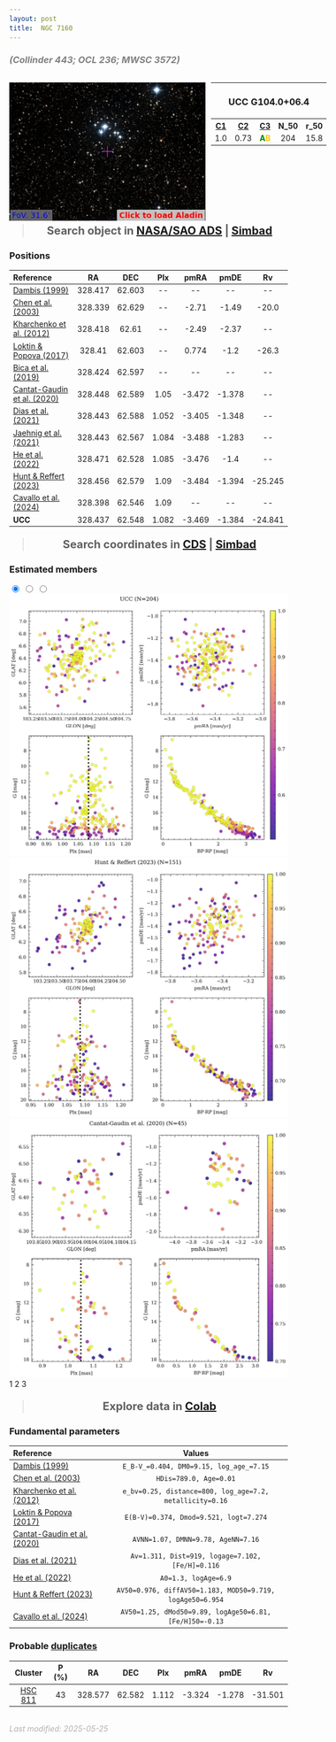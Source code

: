 ```yaml
---
layout: post
title:  NGC 7160
---
```

<h3><span style="color: #808080;"><i>(Collinder 443; OCL 236; MWSC 3572)</i></span></h3><div style="display: flex; justify-content: space-between; width:720px;height:250px">
<div style="text-align: center;">

<!-- Static image + data attributes for FOV and target -->
<img id="aladin_img"
     data-umami-event="aladin_load"
     src="https://raw.githubusercontent.com/ucc23/Q2P/main/plots/ngc7160_aladin.webp"
     alt="Click to load Aladin Lite" 
     style="width:355px;height:250px; cursor: pointer;"
     data-fov="0.527" 
     data-target="328.437 62.548"/>
<!-- Div to contain Aladin Lite viewer -->
<div id="aladin-lite-div" style="width:355px;height:250px;display:none;"></div>
<!-- Aladin Lite script (will be loaded after the image is clicked) -->
<script src="{{ site.baseurl }}/scripts/aladin_load.js"></script>

</div>
<!-- Left block -->

<table style="text-align: center; width:355px;height:250px;">
  <!-- Row 1 (title) -->
  <tr>
    <td colspan="5"><h3>UCC G104.0+06.4</h3></td>
  </tr>
  <!-- Row 2 -->
  <tr>
    <th><a href="https://ucc.ar/faq#what-are-the-c1-c2-and-c3-parameters" title="Photometric class">C1</a></th>
    <th><a href="https://ucc.ar/faq#what-are-the-c1-c2-and-c3-parameters" title="Density class">C2</a></th>
    <th><a href="https://ucc.ar/faq#what-are-the-c1-c2-and-c3-parameters" title="Combined class">C3</a></th>
    <th><div title="Stars with membership probability >50%">N_50</div></th>
    <th><div title="Radius that contains half the members [arcmin]">r_50</div></th>
  </tr>
  <!-- Row 3 -->
  <tr>
    <td>1.0</td>
    <td>0.73</td>
    <td><span style="color: green; font-weight: bold;">A</span><span style="color: #FFC300; font-weight: bold;">B</span></td>
    <td>204</td>
    <td>15.8</td>
  </tr>
</table>
</div>

> <p style="text-align:center; font-weight: bold; font-size:20px">Search object in <a data-umami-event="nasa_search" href="https://ui.adsabs.harvard.edu/search/q=%20collection%3Aastronomy%20body%3A%22NGC%207160%22&sort=date%20desc%2C%20bibcode%20desc&p_=0" target="_blank">NASA/SAO ADS</a> | <a data-umami-event="simbad_search" href="https://simbad.cds.unistra.fr/simbad/sim-id-refs?Ident=ngc7160" target="_blank">Simbad</a></p>


### Positions

| Reference    | RA    | DEC   | Plx  | pmRA  | pmDE   |  Rv  |
| :---         | :---: | :---: | :---: | :---: | :---: | :---: |
|[Dambis (1999)](https://ui.adsabs.harvard.edu/abs/1999AstL...25....7D) | 328.417 | 62.603 | -- | -- | -- | -- |
|[Chen et al. (2003)](https://ui.adsabs.harvard.edu/abs/2003AJ....125.1397C) | 328.339 | 62.629 | -- | -2.71 | -1.49 | -20.0 |
|[Kharchenko et al. (2012)](https://ui.adsabs.harvard.edu/abs/2012A%26A...543A.156K) | 328.418 | 62.61 | -- | -2.49 | -2.37 | -- |
|[Loktin & Popova (2017)](https://ui.adsabs.harvard.edu/abs/2017AstBu..72..257L) | 328.41 | 62.603 | -- | 0.774 | -1.2 | -26.3 |
|[Bica et al. (2019)](https://ui.adsabs.harvard.edu/abs/2019AJ....157...12B) | 328.424 | 62.597 | -- | -- | -- | -- |
|[Cantat-Gaudin et al. (2020)](https://ui.adsabs.harvard.edu/abs/2020A%26A...640A...1C) | 328.448 | 62.589 | 1.05 | -3.472 | -1.378 | -- |
|[Dias et al. (2021)](https://ui.adsabs.harvard.edu/abs/2021MNRAS.504..356D) | 328.443 | 62.588 | 1.052 | -3.405 | -1.348 | -- |
|[Jaehnig et al. (2021)](https://ui.adsabs.harvard.edu/abs/2021ApJ...923..129J) | 328.443 | 62.567 | 1.084 | -3.488 | -1.283 | -- |
|[He et al. (2022)](https://ui.adsabs.harvard.edu/abs/2022ApJS..262....7H) | 328.471 | 62.528 | 1.085 | -3.476 | -1.4 | -- |
|[Hunt & Reffert (2023)](https://ui.adsabs.harvard.edu/abs/2023A%26A...673A.114H) | 328.456 | 62.579 | 1.09 | -3.484 | -1.394 | -25.245 |
|[Cavallo et al. (2024)](https://ui.adsabs.harvard.edu/abs/2024AJ....167...12C) | 328.398 | 62.546 | 1.09 | -- | -- | -- |
| **UCC** |328.437 | 62.548 | 1.082 | -3.469 | -1.384 | -24.841 |

> <p style="text-align:center; font-weight: bold; font-size:20px">Search coordinates in <a data-umami-event="cds_coord_search" href="https://cdsportal.u-strasbg.fr/?target=328.437,+62.548" target="_blank">CDS</a> | <a data-umami-event="simbad_coord_search" href="https://simbad.cds.unistra.fr/mobile/object_list.html?coord=328.437%2062.548&output=json&radius=5&userEntry=ngc7160" target="_blank">Simbad</a></p>

### Estimated members

<div class="carousel">
<input type="radio" name="radio-btn" id="slide1" checked>
<input type="radio" name="radio-btn" id="slide2">
<input type="radio" name="radio-btn" id="slide3">
<div class="slides">
<div class="slide">
<a href="https://raw.githubusercontent.com/ucc23/Q2P/main/plots/ngc7160.webp" target="_blank">
<img src="https://raw.githubusercontent.com/ucc23/Q2P/main/plots/ngc7160.webp" alt="NGC 7160 UCC">
</a>
</div>
<div class="slide">
<a href="https://raw.githubusercontent.com/ucc23/Q2P/main/plots/ngc7160_HUNT23.webp" target="_blank">
<img src="https://raw.githubusercontent.com/ucc23/Q2P/main/plots/ngc7160_HUNT23.webp" alt="NGC 7160 HUNT23">
</a>
</div>
<div class="slide">
<a href="https://raw.githubusercontent.com/ucc23/Q2P/main/plots/ngc7160_CANTAT20.webp" target="_blank">
<img src="https://raw.githubusercontent.com/ucc23/Q2P/main/plots/ngc7160_CANTAT20.webp" alt="NGC 7160 CANTAT20">
</a>
</div>
</div>
<div class="indicators">
<label for="slide1">1</label>
<label for="slide2">2</label>
<label for="slide3">3</label>
</div>
</div>


> <p style="text-align:center; font-weight: bold; font-size:20px">Explore data in <a data-umami-event="colab" href="https://colab.research.google.com/github/ucc23/ucc/blob/main/assets/notebook.ipynb" target="_blank">Colab</a></p>


### Fundamental parameters

| Reference |  Values |
| :---         |     :---:      |
| [Dambis (1999)](https://ui.adsabs.harvard.edu/abs/1999AstL...25....7D) | `E_B-V_=0.404, DM0=9.15, log_age_=7.15` |
| [Chen et al. (2003)](https://ui.adsabs.harvard.edu/abs/2003AJ....125.1397C) | `HDis=789.0, Age=0.01` |
| [Kharchenko et al. (2012)](https://ui.adsabs.harvard.edu/abs/2012A%26A...543A.156K) | `e_bv=0.25, distance=800, log_age=7.2, metallicity=0.16` |
| [Loktin & Popova (2017)](https://ui.adsabs.harvard.edu/abs/2017AstBu..72..257L) | `E(B-V)=0.374, Dmod=9.521, logt=7.274` |
| [Cantat-Gaudin et al. (2020)](https://ui.adsabs.harvard.edu/abs/2020A%26A...640A...1C) | `AVNN=1.07, DMNN=9.78, AgeNN=7.16` |
| [Dias et al. (2021)](https://ui.adsabs.harvard.edu/abs/2021MNRAS.504..356D) | `Av=1.311, Dist=919, logage=7.102, [Fe/H]=0.116` |
| [He et al. (2022)](https://ui.adsabs.harvard.edu/abs/2022ApJS..262....7H) | `A0=1.3, logAge=6.9` |
| [Hunt & Reffert (2023)](https://ui.adsabs.harvard.edu/abs/2023A%26A...673A.114H) | `AV50=0.976, diffAV50=1.183, MOD50=9.719, logAge50=6.954` |
| [Cavallo et al. (2024)](https://ui.adsabs.harvard.edu/abs/2024AJ....167...12C) | `AV50=1.25, dMod50=9.89, logAge50=6.81, [Fe/H]50=-0.13` |

### Probable <a href="https://ucc.ar/faq#how-are-probable-duplicates-identified" title="See FAQ for definition of proximity">duplicates</a>

| Cluster | P (%) | RA    | DEC   | Plx   | pmRA  | pmDE  | Rv    |
| :---:   | :---: | :---: | :---: | :---: | :---: | :---: | :---: |
|[HSC 811](/_clusters/hsc811/)| 43 | 328.577 | 62.582 | 1.112 | -3.324 | -1.278 | -31.501 |


<br>
<font color="b3b1b1"><i>Last modified: 2025-05-25</i></font>
